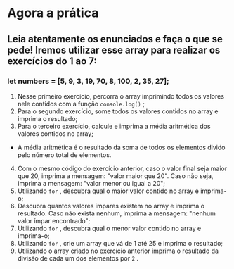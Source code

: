 <h1>Agora a prática </h1> 
<h2>Leia atentamente os enunciados e faça o que se pede! Iremos utilizar esse array para realizar os exercícios do 1 ao 7:</h2>
<h3>let numbers = [5, 9, 3, 19, 70, 8, 100, 2, 35, 27];</h3>
<ol>
  <li>
    <div class="pt-1 pb-1">
      Nesse primeiro exercício, percorra o array imprimindo todos os valores nele contidos com a função 
<code class="inline">console.log()</code>      ;
    </div>
  </li>
  <li>
    <div class="pt-1 pb-1">
      Para o segundo exercício, some todos os valores contidos no array e imprima o resultado;
    </div>
  </li>
  <li>
    <div class="pt-1 pb-1">
      Para o terceiro exercício, calcule e imprima a média aritmética dos valores contidos no array;
    </div>
  </li>
</ol>
<ul>
  <li>
    A média aritmética é o resultado da soma de todos os elementos divido pelo número total de elementos.
  </li>
</ul>
<ol start="4">
  <li>
    <div class="pt-1 pb-1">
      Com o mesmo código do exercício anterior, caso o valor final seja maior que 20, imprima a mensagem: "valor maior que 20". Caso não seja, imprima a mensagem: "valor menor ou igual a 20";
    </div>
  </li>
  <li>
    <div class="pt-1 pb-1">
      Utilizando 
<code class="inline">for</code>      , descubra qual o maior valor contido no array e imprima-o;
    </div>
  </li>
  <li>
    <div class="pt-1 pb-1">
      Descubra quantos valores ímpares existem no array e imprima o resultado. Caso não exista nenhum, imprima a mensagem: "nenhum valor ímpar encontrado";
    </div>
  </li>
  <li>
    <div class="pt-1 pb-1">
      Utilizando 
<code class="inline">for</code>      , descubra qual o menor valor contido no array e imprima-o;
    </div>
  </li>
  <li>
    <div class="pt-1 pb-1">
      Utilizando 
<code class="inline">for</code>      , crie um array que vá de 1 até 25 e imprima o resultado;
    </div>
  </li>
  <li>
    <div class="pt-1 pb-1">
      Utilizando o array criado no exercício anterior imprima o resultado da divisão de cada um dos elementos por 
<code class="inline">2</code>      .
    </div>
  </li>
</ol>
